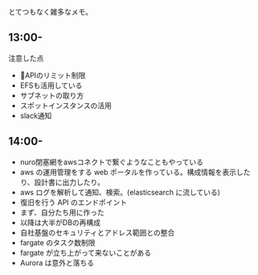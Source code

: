 とてつもなく雑多なメモ。

## 13:00-

注意した点

* APIのリミット制限
* EFSも活用している
* サブネットの取り方
* スポットインスタンスの活用
* slack通知

## 14:00-

* nuro閉塞網をawsコネクトで繋ぐようなこともやっている
* aws の運用管理をする web ポータルを作っている。構成情報を表示したり、設計書に出力したり。
* aws ログを解析して通知、検索。(elasticsearch に流している)
* 復旧を行う API のエンドポイント
* まず、自分たち用に作った
* 以降は大半がDBの再構成
* 自社基盤のセキュリティとアドレス範囲との整合
* fargate のタスク数制限
* fargate が立ち上がって来ないことがある
* Aurora は意外と落ちる
